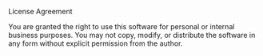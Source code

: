 License Agreement

You are granted the right to use this software for personal or internal business purposes. 
You may not copy, modify, or distribute the software in any form without explicit permission 
from the author. 
